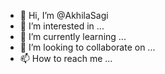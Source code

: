 - 👋 Hi, I’m @AkhilaSagi
- 👀 I’m interested in ...
- 🌱 I’m currently learning ...
- 💞️ I’m looking to collaborate on ...
- 📫 How to reach me ...

<!---
AkhilaSagi/AkhilaSagi is a ✨ special ✨ repository because its `README.md` (this file) appears on your GitHub profile.
You can click the Preview link to take a look at your changes.
--->

